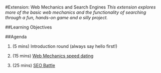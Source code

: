 #Extension: Web Mechanics and Search Engines
*This extension explores more of the basic web mechanics and the functionality of searching through a fun, hands-on game and a silly project.*

##Learning Objectives

##Agenda
1. (5 mins) Introduction round (always say hello first!)

2. (15 mins) [Web Mechanics speed dating](https://juliahivenyc.makes.org/thimble/MTgwOTQ0ODk2/web-mechanics-speed-dating)

3. (25 mins) [SEO Battle](https://katermouse.makes.org/thimble/MjUyOTAzNjgw/seo-battle)